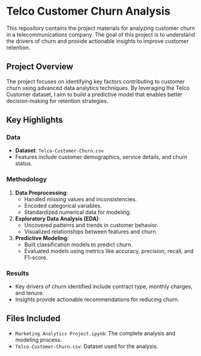 # Telco Customer Churn Analysis

This repository contains the project materials for analyzing customer churn in a telecommunications company. The goal of this project is to understand the drivers of churn and provide actionable insights to improve customer retention.

## Project Overview

The project focuses on identifying key factors contributing to customer churn using advanced data analytics techniques. By leveraging the Telco Customer dataset, I aim to build a predictive model that enables better decision-making for retention strategies.

## Key Highlights

### Data
- **Dataset**: `Telco-Customer-Churn.csv`
- Features include customer demographics, service details, and churn status.

### Methodology
1. **Data Preprocessing**:
   - Handled missing values and inconsistencies.
   - Encoded categorical variables.
   - Standardized numerical data for modeling.
2. **Exploratory Data Analysis (EDA)**:
   - Uncovered patterns and trends in customer behavior.
   - Visualized relationships between features and churn.
3. **Predictive Modeling**:
   - Built classification models to predict churn.
   - Evaluated models using metrics like accuracy, precision, recall, and F1-score.

### Results
- Key drivers of churn identified include contract type, monthly charges, and tenure.
- Insights provide actionable recommendations for reducing churn.

## Files Included
- `Marketing Analytics Project.ipynb`: The complete analysis and modeling process.
- `Telco-Customer-Churn.csv`: Dataset used for the analysis.
